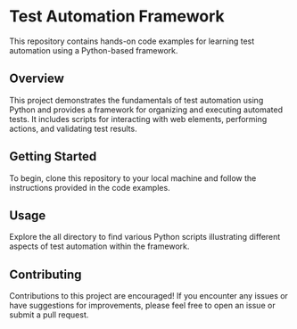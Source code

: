 
# Test Automation Framework

This repository contains hands-on code examples for learning test automation using a Python-based framework.

## Overview

This project demonstrates the fundamentals of test automation using Python and provides a framework for organizing and executing automated tests. It includes scripts for interacting with web elements, performing actions, and validating test results.

## Getting Started

To begin, clone this repository to your local machine and follow the instructions provided in the code examples.

## Usage

Explore the all directory to find various Python scripts illustrating different aspects of test automation within the framework.

## Contributing

Contributions to this project are encouraged! If you encounter any issues or have suggestions for improvements, please feel free to open an issue or submit a pull request.

